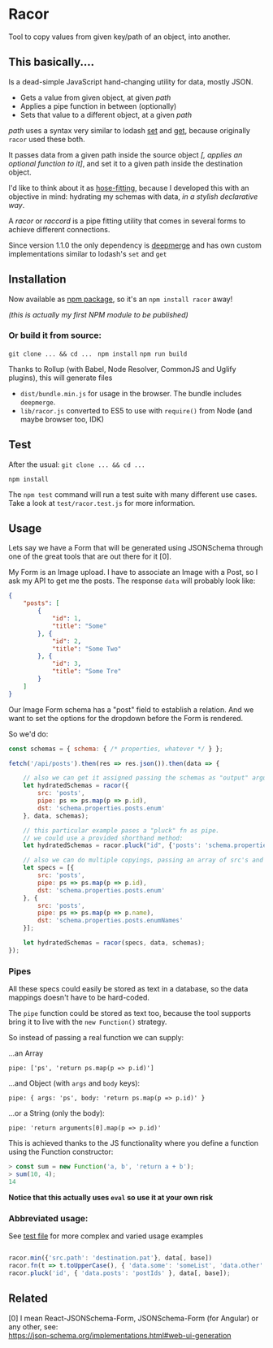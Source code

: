 # Racor

Tool to copy values from given key/path of an object, into another.

## This basically....

Is a dead-simple JavaScript hand-changing utility for data, mostly JSON.

* Gets a value from given object, at given *path*
* Applies a pipe function in between (optionally)
* Sets that value to a different object, at a given *path*


*path* uses a syntax very similar to lodash [set](https://www.npmjs.com/package/lodash.set) and [get](https://www.npmjs.com/package/lodash.get), because originally `racor` used these both. 


It passes data from a given path inside the source object *[, applies an optional function to it]*, and set it to a given path inside the destination object.

I'd like to think about it as [hose-fitting](http://www.fredshed.co.uk/photosgardtools/hozelock4waymanifold.jpg), because I developed this with an objective in mind: hydrating my schemas with data, *in a stylish declarative way*. 

A *racor* or *raccord* is a pipe fitting utility that comes in several forms to achieve different connections.

Since version 1.1.0 the only dependency is [deepmerge](https://www.npmjs.com/package/deepmerge) and has own custom implementations similar to lodash's `set` and `get`

## Installation

Now available as [npm package](https://www.npmjs.com/package/racor), so it's an `npm install racor` away! 

*(this is actually my first NPM module to be published)*

### Or build it from source:

`git clone ... && cd ... `
`npm install`
`npm run build`

Thanks to Rollup (with Babel, Node Resolver, CommonJS and Uglify plugins), this will generate files

* `dist/bundle.min.js` for usage in the browser. The bundle includes `deepmerge`.
* `lib/racor.js` converted to ES5 to use with `require()` from Node (and maybe browser too, IDK)

## Test

After the usual: 
`git clone ... && cd ... `

`npm install`

The `npm test` command will run a test suite with many different use cases. Take a look at `test/racor.test.js` for more information.


## Usage

Lets say we have a Form that will be generated using JSONSchema through one of the great tools that are out there for it [0].

My Form is an Image upload. I have to associate an Image with a Post, so I ask my API to get me the posts. The response `data` will probably look like: 

```json
{
    "posts": [
        {
            "id": 1,
            "title": "Some"
        }, {
            "id": 2,
            "title": "Some Two"
        }, {
            "id": 3,
            "title": "Some Tre"
        }
    ]
}
```

Our Image Form schema has a "post" field to establish a relation. And we want to set the options for the dropdown before the Form is rendered.

So we'd do:

```javascript
const schemas = { schema: { /* properties, whatever */ } };

fetch('/api/posts').then(res => res.json()).then(data => {

    // also we can get it assigned passing the schemas as "output" argument
    let hydratedSchemas = racor({
        src: 'posts',
        pipe: ps => ps.map(p => p.id),
        dst: 'schema.properties.posts.enum'
    }, data, schemas);

    // this particular example pases a "pluck" fn as pipe.
    // we could use a provided shorthand method:
    let hydratedSchemas = racor.pluck("id", {'posts': 'schema.properties.posts.enum'}, data, schemas);

    // also we can do multiple copyings, passing an array of src's and dst's
    let specs = [{
        src: 'posts',
        pipe: ps => ps.map(p => p.id),
        dst: 'schema.properties.posts.enum'
    }, {
        src: 'posts',
        pipe: ps => ps.map(p => p.name),
        dst: 'schema.properties.posts.enumNames'
    }];

    let hydratedSchemas = racor(specs, data, schemas);
});
```

### Pipes

All these specs could easily be stored as text in a database, so the data mappings doesn't have to be hard-coded. 

The `pipe` function could be stored as text too, because the tool supports bring it to live with the `new Function()` strategy.

So instead of passing a real function we can supply:

...an Array
```
pipe: ['ps', 'return ps.map(p => p.id)']
```

...and Object (with `args` and `body` keys):
```
pipe: { args: 'ps', body: 'return ps.map(p => p.id)' }
```

...or a String (only the body):
```
pipe: 'return arguments[0].map(p => p.id)'
```

This is achieved thanks to the JS functionality where you define a function using the Function constructor: 

```javascript
> const sum = new Function('a, b', 'return a + b');
> sum(10, 4);
14
```

**Notice that this actually uses `eval` so use it at your own risk**

### Abbreviated usage:

See [test file](test/racor.test.js) for more complex and varied usage examples

```javascript

racor.min({'src.path': 'destination.pat'}, data[, base])
racor.fn(t => t.toUpperCase(), { 'data.some': 'someList', 'data.other':'otherList' }, data[, base])
racor.pluck('id', { 'data.posts': 'postIds' }, data[, base]);
```

## Related

[0] I mean React-JSONSchema-Form, JSONSchema-Form (for Angular) or any other, see:  
https://json-schema.org/implementations.html#web-ui-generation
